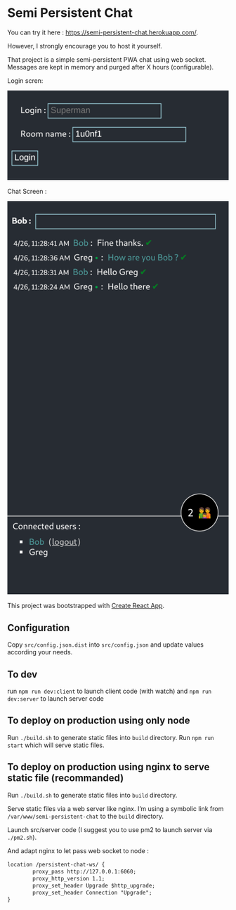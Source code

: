 # Semi Persistent Chat

You can try it here : https://semi-persistent-chat.herokuapp.com/.

However, I strongly encourage you to host it yourself.

That project is a simple semi-persistent PWA chat using web socket.
Messages are kept in memory and purged after X hours (configurable).

Login scren:

![Screenshot of login screen](./semi-persistent-chat-login.png 'Login screen')

Chat Screen :

![Screenshot of a chat](./semi-persistent-chat.png 'Chat')

This project was bootstrapped with [Create React App](https://github.com/facebook/create-react-app).

## Configuration

Copy `src/config.json.dist` into `src/config.json` and update values according your needs.

## To dev

run `npm run dev:client` to launch client code (with watch) and `npm run dev:server` to launch server code

## To deploy on production using only node

Run `./build.sh` to generate static files into `build` directory.
Run `npm run start` which will serve static files.

## To deploy on production using nginx to serve static file (recommanded)

Run `./build.sh` to generate static files into `build` directory.

Serve static files via a web server like nginx.
I’m using a symbolic link from `/var/www/semi-persistent-chat` to the `build` directory.

Launch src/server code (I suggest you to use pm2 to launch server via `./pm2.sh`).

And adapt nginx to let pass web socket to node :

```
location /persistent-chat-ws/ {
        proxy_pass http://127.0.0.1:6060;
        proxy_http_version 1.1;
        proxy_set_header Upgrade $http_upgrade;
        proxy_set_header Connection "Upgrade";
}
```

